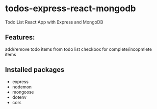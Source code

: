 # todos-express-react-mongodb
 
 Todo List React App with Express and MongoDB
 ## Features:
 add/remove todo items from todo list
 checkbox for complete/incopmlete items
 
 ## Installed packages
 - express
 - nodemon
 - mongoose
 - dotenv
 - cors
